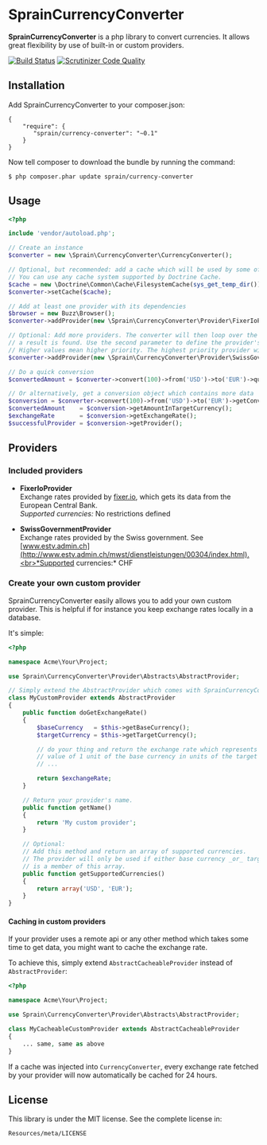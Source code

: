 # SprainCurrencyConverter

**SprainCurrencyConverter** is a php library to convert currencies. It allows great flexibility by use of built-in or
custom providers.

[![Build Status](https://travis-ci.org/sprain/SprainCurrencyConverter.png)](https://travis-ci.org/sprain/SprainCurrencyConverter)
[![Scrutinizer Code Quality](https://scrutinizer-ci.com/g/sprain/CurrencyConverter/badges/quality-score.png?b=master)](https://scrutinizer-ci.com/g/sprain/CurrencyConverter/?branch=master)

## Installation

Add SprainCurrencyConverter to your composer.json:


	{
    	"require": {
     	   "sprain/currency-converter": "~0.1"
    	}
	}


Now tell composer to download the bundle by running the command:


	$ php composer.phar update sprain/currency-converter

## Usage

```php
<?php

include 'vendor/autoload.php';

// Create an instance
$converter = new \Sprain\CurrencyConverter\CurrencyConverter();

// Optional, but recommended: add a cache which will be used by some of the providers.
// You can use any cache system supported by Doctrine Cache.
$cache = new \Doctrine\Common\Cache\FilesystemCache(sys_get_temp_dir());
$converter->setCache($cache);

// Add at least one provider with its dependencies
$browser = new Buzz\Browser();
$converter->addProvider(new \Sprain\CurrencyConverter\Provider\FixerIoProvider($browser));

// Optional: Add more providers. The converter will then loop over the providers until
// a result is found. Use the second parameter to define the provider's priority.
// Higher values mean higher priority. The highest priority provider will be checked before all others.
$converter->addProvider(new \Sprain\CurrencyConverter\Provider\SwissGovernmentProvider($browser, 255));

// Do a quick conversion
$convertedAmount = $converter->convert(100)->from('USD')->to('EUR')->quick();

// Or alternatively, get a conversion object which contains more data
$conversion = $converter->convert(100)->from('USD')->to('EUR')->getConversion();
$convertedAmount    = $conversion->getAmountInTargetCurrency();
$exchangeRate       = $conversion->getExchangeRate();
$successfulProvider = $conversion->getProvider();
```

## Providers

### Included providers

* **FixerIoProvider**<br>Exchange rates provided by [fixer.io](http://fixer.io/), which gets its data from the European Central Bank.<br>*Supported currencies:* No restrictions defined

* **SwissGovernmentProvider**<br>Exchange rates provided by the Swiss government. See [www.estv.admin.ch](http://www.estv.admin.ch/mwst/dienstleistungen/00304/index.html).<br>*Supported currencies:* CHF



### Create your own custom provider

SprainCurrencyConverter easily allows you to add your own custom provider. This is helpful if for instance you keep exchange rates locally in a database.

It's simple:

```php
<?php

namespace Acme\Your\Project;

use Sprain\CurrencyConverter\Provider\Abstracts\AbstractProvider;

// Simply extend the AbstractProvider which comes with SprainCurrencyConverter
class MyCustomProvider extends AbstractProvider
{
    public function doGetExchangeRate()
    {
    	$baseCurrency   = $this->getBaseCurrency();
    	$targetCurrency = $this->getTargetCurrency();

    	// do your thing and return the exchange rate which represents the
    	// value of 1 unit of the base currency in units of the target currency.
    	// ...

        return $exchangeRate;
    }

	// Return your provider's name.
    public function getName()
    {
        return 'My custom provider';
    }

	// Optional:
	// Add this method and return an array of supported currencies.
	// The provider will only be used if either base currency _or_ target currency
	// is a member of this array.
    public function getSupportedCurrencies()
    {
        return array('USD', 'EUR');
    }
}
```

#### Caching in custom providers

If your provider uses a remote api or any other method which takes some time to get data, you might want to cache the exchange rate.

To achieve this, simply extend `AbstractCacheableProvider` instead of `AbstractProvider`:

```php
<?php

namespace Acme\Your\Project;

use Sprain\CurrencyConverter\Provider\Abstracts\AbstractProvider;

class MyCacheableCustomProvider extends AbstractCacheableProvider
{
	...	same, same as above
}
```

If a cache was injected into `CurrencyConverter`, every exchange rate fetched by your provider will now automatically be cached for 24 hours.


## License
This library is under the MIT license. See the complete license in:

    Resources/meta/LICENSE